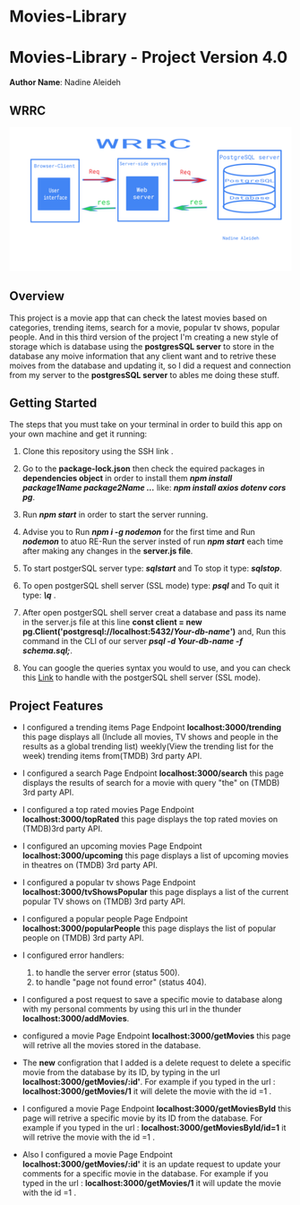 # Movies-Library

# Movies-Library - Project Version 4.0

**Author Name**: Nadine Aleideh

## WRRC
![WRRC](./assets/WRRC3.png)

## Overview

This project is a movie app that can check the latest movies based on categories, trending items, search for a movie, popular tv shows, popular people. And in this third version of the project I'm creating a new style of storage which is database using the **postgresSQL server** to store in the database any moive information that any client want and to retrive these moives from the database and updating it, so I did a request and connection from my server to the **postgresSQL server** to ables me doing these stuff.

## Getting Started

 The steps that you must take on your terminal in order to build this app on your own machine and get it running:

 1. Clone this repository using the SSH link .

 2. Go to the **package-lock.json** then check the equired packages in **dependencies object** in order to install them ***npm install package1Name   package2Name ...*** like: ***npm install axios dotenv cors pg***.

 3. Run ***npm start*** in order to start the server running.

 4. Advise you to Run  ***npm i -g nodemon*** for the first time and Run ***nodemon*** to atuo RE-Run the server insted of run ***npm start*** each time after making any changes in the **server.js file**.

 5. To start postgerSQL server type: ***sqlstart*** and To stop it type: ***sqlstop***.

 6. To open postgerSQL shell server (SSL mode) type: ***psql*** and To quit it type: ***\q*** .

 7. After open postgerSQL shell server creat a database and pass its name in the server.js file at this line **const client = new pg.Client('postgresql://localhost:5432/***Your-db-name***')** and, Run this command in the CLI of our server ***psql -d ***Your-db-name*** -f schema.sql;***.

 8. You can google the queries syntax you would to use, and you can check this [Link](https://hasura.io/blog/top-psql-commands-and-flags-you-need-to-know-postgresql/) to handle with the postgerSQL shell server (SSL mode).

## Project Features

- I configured a trending items Page Endpoint **localhost:3000/trending** this page displays all (Include all movies, TV shows and people in the results as a global trending list) weekly(View the trending list for the week) trending items from(TMDB) 3rd party API.

- I configured a search Page Endpoint **localhost:3000/search** this page displays the results of search for a movie with query "the" on (TMDB) 3rd party API.

- I configured a top rated movies Page Endpoint **localhost:3000/topRated** this page displays the top rated movies on (TMDB)3rd party API.

- I configured an upcoming movies Page Endpoint **localhost:3000/upcoming** this page displays a list of upcoming movies in theatres on (TMDB) 3rd party API.

- I configured a popular tv shows Page Endpoint **localhost:3000/tvShowsPopular** this page displays a list of the current popular TV shows on (TMDB) 3rd party API.

- I configured a popular people Page Endpoint **localhost:3000/popularPeople** this page displays the list of popular people on (TMDB) 3rd party API.

- I configured error handlers:

  1.  to handle the server error (status 500).
  2.  to handle "page not found error" (status 404).   
  


- I configured a post request to save a specific movie to database along with my personal comments by using this url in the thunder **localhost:3000/addMovies**.

- configured a movie Page Endpoint **localhost:3000/getMovies** this page will retrive all the movies stored in the database.

- The **new** configration that I added is a delete request to delete a specific movie from the database by its ID, by typing in the url **localhost:3000/getMovies/:id'**. For example if you typed in the url : **localhost:3000/getMovies/1** it will delete the movie with the id =1 .

- I configured a movie Page Endpoint **localhost:3000/getMoviesById** this page will retrive a specific movie by its ID from the database. For example if you typed in the url : **localhost:3000/getMoviesById/id=1** it will retrive the movie with the id =1 .

- Also I configured a movie Page Endpoint **localhost:3000/getMovies/:id'** it is an update request to update your comments for a specific movie in the database. For example if you typed in the url :  **localhost:3000/getMovies/1** it will update the movie with the id =1 .